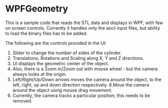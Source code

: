 # WPFGeometry
This is a sample code that reads the STL data and displays in WPF, with few on screen controls.
Currently it handles only the ascii input files, but ability to load the binary files has to be added.

The following are the controls provided in the UI:

1. Slider to change the number of sides of the cylinder.
2. Translations, Rotations and Scaling along X, Y and Z directions.
3. UI displays the geometric center of the object.
4. Also, there is a Zoom in/Zoom out with mouse wheel - but the camera always looks at the origin.
5. Left/Right/Up/Down arrows moves the camera around the object, to the left, right, up and down direction respectively.
6.Move the camera around the object using mouse drag movement.
7. Currently, the camera tracks a particular position; this needs to be removed.
